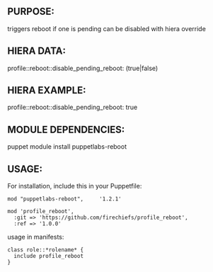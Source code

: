 ## PURPOSE:
triggers reboot if one is pending
can be disabled with hiera override

## HIERA DATA:
profile::reboot::disable_pending_reboot: (true|false)

## HIERA EXAMPLE:
profile::reboot::disable_pending_reboot: true

## MODULE DEPENDENCIES:
puppet module install puppetlabs-reboot

## USAGE:

For installation, include this in your Puppetfile:
```
mod "puppetlabs-reboot",     '1.2.1'

mod 'profile_reboot',
  :git => 'https://github.com/firechiefs/profile_reboot',
  :ref => '1.0.0'
```
usage in manifests:
```
class role::*rolename* {
  include profile_reboot
}
```
